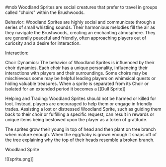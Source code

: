 #mob
Woodland Sprites are social creatures that prefer to travel in groups called "choirs" within the Brushwoods.

Behavior: Woodland Sprites are highly social and communicate through a series of small whistling sounds. Their harmonious melodies fill the air as they navigate the Brushwoods, creating an enchanting atmosphere. They are generally peaceful and friendly, often approaching players out of curiosity and a desire for interaction.

Interaction: 

Choir Dynamics: The behavior of Woodland Sprites is influenced by their choir dynamics. Each choir has a unique personality, influencing their interactions with players and their surroundings. Some choirs may be mischievous some may be helpful leading players on whimsical quests or hiding valuable treasures. When a sprite is separated from its Choir or isolated for an extended period it becomes a [[Dull Sprite]]

Helping and Trading: Woodland Sprites should not be harmed or killed for loot. Instead, players are encouraged to help them or engage in friendly trades. Assisting a lost or distressed Woodland Sprite, such as guiding them back to their choir or fulfilling a specific request, can result in rewards or unique items being bestowed upon the player as a token of gratitude.

The sprites grow their young in top of head and then plant on tree branch when mature enough. When the egg/baby is grown enough it snaps off of the tree explaining why the top of their heads resemble a broken branch.

Woodland Sprite

![[sprite.png]]

